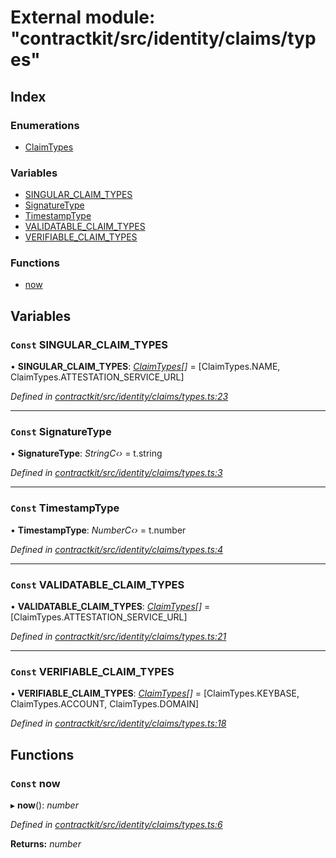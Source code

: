 # External module: "contractkit/src/identity/claims/types"

## Index

### Enumerations

* [ClaimTypes](../enums/_contractkit_src_identity_claims_types_.claimtypes.md)

### Variables

* [SINGULAR_CLAIM_TYPES](_contractkit_src_identity_claims_types_.md#const-singular_claim_types)
* [SignatureType](_contractkit_src_identity_claims_types_.md#const-signaturetype)
* [TimestampType](_contractkit_src_identity_claims_types_.md#const-timestamptype)
* [VALIDATABLE_CLAIM_TYPES](_contractkit_src_identity_claims_types_.md#const-validatable_claim_types)
* [VERIFIABLE_CLAIM_TYPES](_contractkit_src_identity_claims_types_.md#const-verifiable_claim_types)

### Functions

* [now](_contractkit_src_identity_claims_types_.md#const-now)

## Variables

### `Const` SINGULAR_CLAIM_TYPES

• **SINGULAR_CLAIM_TYPES**: *[ClaimTypes](../enums/_contractkit_src_identity_claims_types_.claimtypes.md)[]* = [ClaimTypes.NAME, ClaimTypes.ATTESTATION_SERVICE_URL]

*Defined in [contractkit/src/identity/claims/types.ts:23](https://github.com/celo-org/celo-monorepo/blob/master/packages/contractkit/src/identity/claims/types.ts#L23)*

___

### `Const` SignatureType

• **SignatureType**: *StringC‹›* = t.string

*Defined in [contractkit/src/identity/claims/types.ts:3](https://github.com/celo-org/celo-monorepo/blob/master/packages/contractkit/src/identity/claims/types.ts#L3)*

___

### `Const` TimestampType

• **TimestampType**: *NumberC‹›* = t.number

*Defined in [contractkit/src/identity/claims/types.ts:4](https://github.com/celo-org/celo-monorepo/blob/master/packages/contractkit/src/identity/claims/types.ts#L4)*

___

### `Const` VALIDATABLE_CLAIM_TYPES

• **VALIDATABLE_CLAIM_TYPES**: *[ClaimTypes](../enums/_contractkit_src_identity_claims_types_.claimtypes.md)[]* = [ClaimTypes.ATTESTATION_SERVICE_URL]

*Defined in [contractkit/src/identity/claims/types.ts:21](https://github.com/celo-org/celo-monorepo/blob/master/packages/contractkit/src/identity/claims/types.ts#L21)*

___

### `Const` VERIFIABLE_CLAIM_TYPES

• **VERIFIABLE_CLAIM_TYPES**: *[ClaimTypes](../enums/_contractkit_src_identity_claims_types_.claimtypes.md)[]* = [ClaimTypes.KEYBASE, ClaimTypes.ACCOUNT, ClaimTypes.DOMAIN]

*Defined in [contractkit/src/identity/claims/types.ts:18](https://github.com/celo-org/celo-monorepo/blob/master/packages/contractkit/src/identity/claims/types.ts#L18)*

## Functions

### `Const` now

▸ **now**(): *number*

*Defined in [contractkit/src/identity/claims/types.ts:6](https://github.com/celo-org/celo-monorepo/blob/master/packages/contractkit/src/identity/claims/types.ts#L6)*

**Returns:** *number*

